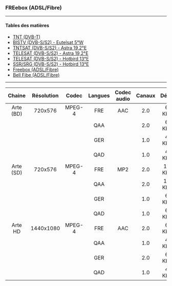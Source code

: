 ###  FREebox (ADSL/Fibre)

----------

#### Tables des matières

  * [TNT (DVB-T)](tnt.md)
  * [BISTV (DVB-S/S2) - Eutelsat 5°W](bistvEutelsat.md)
  * [TNTSAT (DVB-S/S2) - Astra 19,2°E](tntsatAstra.md)
  * [TELESAT (DVB-S/S2) - Astra 19,2°E](telesatAstra.md)
  * [TELESAT (DVB-S/S2) - Hotbird 13°E](telesatHotbird.md)
  * [SSR/SRG (DVB-S/S2) - Hotbird 13°E](ssrsrgHotbird.md)
  * [ Freebox (ADSL/Fibre)]( Freebox.md)
  * [Bell Fibe (ADSL/Fibre)](bellFibe.md) 

----------

| Chaine | Résolution | Codec | Langues | Codec audio | Canaux | Débits |
| :-------------: | :-------------: | :-------------: | :-------------: | :-------------: | :-------------: | :-------------: |
Arte (BD)| 720x576 | MPEG-4 |  FRE | AAC | 2.0 | 64 Kbps
|||| QAA || 2.0 | 64 Kbps
|||| GER || 1.0 | 48 Kbps
|||| QAD || 1.0 | 48 Kbps
Arte (SD)| 720x576 | MPEG-4 |  FRE | MP2 | 2.0 | 128 Kbps
|||| QAA || 2.0 | 128 Kbps
|||| GER || 1.0 | 64 Kbps
|||| QAD || 1.0 | 64 Kbps
Arte HD | 1440x1080 | MPEG-4 |  FRE | AAC | 2.0 | 64 Kbps
|||| QAA || 1.0 | 48 Kbps
|||| GER || 2.0 | 64 Kbps
|||| QAD || 1.0 | 48 Kbps

